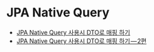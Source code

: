 # JPA Native Query
* [JPA Native Query 사용시 DTO로 매핑 하기](https://medium.com/@SlackBeck/jpa-native-query-%EC%82%AC%EC%9A%A9%EC%8B%9C-dto%EB%A1%9C-%EB%A7%A4%ED%95%91-%ED%95%98%EA%B8%B0-64625780c758) 
* [JPA Native Query 사용시 DTO로 매핑 하기 — 2편](https://medium.com/@SlackBeck/jpa-native-query-%EC%82%AC%EC%9A%A9%EC%8B%9C-dto%EB%A1%9C-%EB%A7%A4%ED%95%91-%ED%95%98%EA%B8%B0-2%ED%8E%B8-f5f342d4f0fe)
